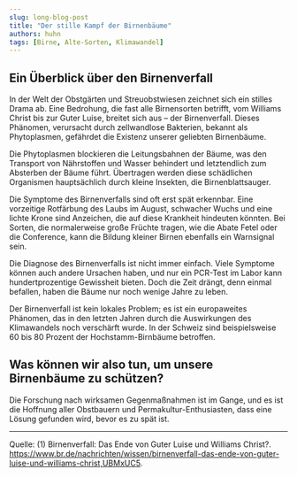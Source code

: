 ```yaml
---
slug: long-blog-post
title: "Der stille Kampf der Birnenbäume"
authors: huhn
tags: [Birne, Alte-Sorten, Klimawandel]
---
```


## Ein Überblick über den Birnenverfall

In der Welt der Obstgärten und Streuobstwiesen zeichnet sich ein stilles Drama ab. Eine Bedrohung, die fast alle Birnensorten betrifft, vom Williams Christ bis zur Guter Luise, breitet sich aus – der Birnenverfall. Dieses Phänomen, verursacht durch zellwandlose Bakterien, bekannt als Phytoplasmen, gefährdet die Existenz unserer geliebten Birnenbäume.

Die Phytoplasmen blockieren die Leitungsbahnen der Bäume, was den Transport von Nährstoffen und Wasser behindert und letztendlich zum Absterben der Bäume führt. Übertragen werden diese schädlichen Organismen hauptsächlich durch kleine Insekten, die Birnenblattsauger.

Die Symptome des Birnenverfalls sind oft erst spät erkennbar. Eine vorzeitige Rotfärbung des Laubs im August, schwacher Wuchs und eine lichte Krone sind Anzeichen, die auf diese Krankheit hindeuten könnten. Bei Sorten, die normalerweise große Früchte tragen, wie die Abate Fetel oder die Conference, kann die Bildung kleiner Birnen ebenfalls ein Warnsignal sein.

Die Diagnose des Birnenverfalls ist nicht immer einfach. Viele Symptome können auch andere Ursachen haben, und nur ein PCR-Test im Labor kann hundertprozentige Gewissheit bieten. Doch die Zeit drängt, denn einmal befallen, haben die Bäume nur noch wenige Jahre zu leben.

Der Birnenverfall ist kein lokales Problem; es ist ein europaweites Phänomen, das in den letzten Jahren durch die Auswirkungen des Klimawandels noch verschärft wurde. In der Schweiz sind beispielsweise 60 bis 80 Prozent der Hochstamm-Birnbäume betroffen.

## Was können wir also tun, um unsere Birnenbäume zu schützen? 
Die Forschung nach wirksamen Gegenmaßnahmen ist im Gange, und es ist die Hoffnung aller Obstbauern und Permakultur-Enthusiasten, dass eine Lösung gefunden wird, bevor es zu spät ist.

---

Quelle: 
(1) Birnenverfall: Das Ende von Guter Luise und Williams Christ?. https://www.br.de/nachrichten/wissen/birnenverfall-das-ende-von-guter-luise-und-williams-christ,UBMxUC5.

